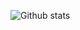 ![Github stats](https://github-readme-stats.vercel.app/api?username=hanzopgp&theme=highcontrast&show_icons=true&count_private=true)

